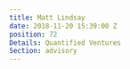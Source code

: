 ```yaml
---
title: Matt Lindsay
date: 2018-11-20 15:39:00 Z
position: 72
Details: Quantified Ventures
Section: advisory
---
```


